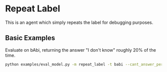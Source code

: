 # Repeat Label

This is an agent which simply repeats the label for debugging purposes.

## Basic Examples

Evaluate on bAbi, returning the answer "I don't know" roughly 20% of the time.
```bash
python examples/eval_model.py -m repeat_label -t babi --cant_answer_percent 0.2
```
